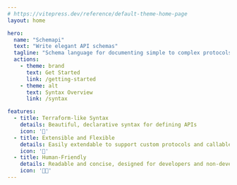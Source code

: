 ```yaml
---
# https://vitepress.dev/reference/default-theme-home-page
layout: home

hero:
  name: "Schemapi"
  text: "Write elegant API schemas"
  tagline: "Schema language for documenting simple to complex protocols"
  actions:
    - theme: brand
      text: Get Started
      link: /getting-started
    - theme: alt
      text: Syntax Overview
      link: /syntax

features:
  - title: Terraform-like Syntax
    details: Beautiful, declarative syntax for defining APIs
    icon: '🐢'
  - title: Extensible and Flexible
    details: Easily extendable to support custom protocols and callables (not just for HTTP!)
    icon: '🔌'
  - title: Human-Friendly
    details: Readable and concise, designed for developers and non-developers alike
    icon: '🧑‍💻'
---
```


